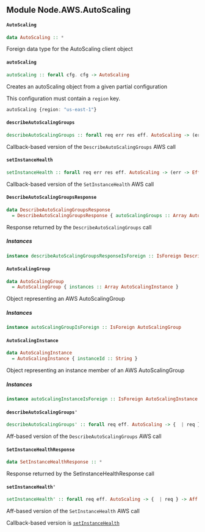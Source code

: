 ## Module Node.AWS.AutoScaling

#### `AutoScaling`

``` purescript
data AutoScaling :: *
```

Foreign data type for the AutoScaling client object

#### `autoScaling`

``` purescript
autoScaling :: forall cfg. cfg -> AutoScaling
```

Creates an autoScaling object from a given partial configuration

This configuration must contain a `region` key.

```purescript
autoScaling {region: "us-east-1"}
```

#### `describeAutoScalingGroups`

``` purescript
describeAutoScalingGroups :: forall req err res eff. AutoScaling -> (err -> Eff eff Unit) -> (res -> Eff eff Unit) -> {  | req } -> Eff eff Unit
```

Callback-based version of the `DescribeAutoScalingGroups` AWS call

#### `setInstanceHealth`

``` purescript
setInstanceHealth :: forall req err res eff. AutoScaling -> (err -> Eff eff Unit) -> (res -> Eff eff Unit) -> {  | req } -> Eff eff Unit
```

Callback-based version of the `SetInstanceHealth` AWS call

#### `DescribeAutoScalingGroupsResponse`

``` purescript
data DescribeAutoScalingGroupsResponse
  = DescribeAutoScalingGroupsResponse { autoScalingGroups :: Array AutoScalingGroup }
```

Response returned by the `DescribeAutoScalingGroups` call

##### Instances
``` purescript
instance describeAutoScalingGroupsResponseIsForeign :: IsForeign DescribeAutoScalingGroupsResponse
```

#### `AutoScalingGroup`

``` purescript
data AutoScalingGroup
  = AutoScalingGroup { instances :: Array AutoScalingInstance }
```

Object representing an AWS AutoScalingGroup

##### Instances
``` purescript
instance autoScalingGroupIsForeign :: IsForeign AutoScalingGroup
```

#### `AutoScalingInstance`

``` purescript
data AutoScalingInstance
  = AutoScalingInstance { instanceId :: String }
```

Object representing an instance member of an AWS AutoScalingGroup

##### Instances
``` purescript
instance autoScalingInstanceIsForeign :: IsForeign AutoScalingInstance
```

#### `describeAutoScalingGroups'`

``` purescript
describeAutoScalingGroups' :: forall req eff. AutoScaling -> {  | req } -> Aff eff DescribeAutoScalingGroupsResponse
```

Aff-based version of the `DescribeAutoScalingGroups` AWS call

#### `SetInstanceHealthResponse`

``` purescript
data SetInstanceHealthResponse :: *
```

Response returned by the SetInstanceHealthResponse call

#### `setInstanceHealth'`

``` purescript
setInstanceHealth' :: forall req eff. AutoScaling -> {  | req } -> Aff eff SetInstanceHealthResponse
```

Aff-based version of the `SetInstanceHealth` AWS call

Callback-based version is [`setInstanceHealth`](#v:setInstanceHealth)


